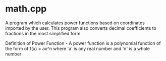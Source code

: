 # math.cpp

A program which calculates power functions based on coordinates imported by the user. This program also converts decimal coefficients to fractions in the most simplified form

Definition of Power Function - A power function is a polynomial function of the form of f(x) = ax^n where 'a' is any real number and 'n' is a whole number
